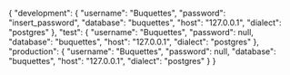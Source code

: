 {
  "development": {
    "username": "Buquettes",
    "password": "insert_password",
    "database": "buquettes",
    "host": "127.0.0.1",
    "dialect": "postgres"
  },
  "test": {
    "username": "Buquettes",
    "password": null,
    "database": "buquettes",
    "host": "127.0.0.1",
    "dialect": "postgres"
  },
  "production": {
    "username": "Buquettes",
    "password": null,
    "database": "buquettes",
    "host": "127.0.0.1",
    "dialect": "postgres"
  }
}
